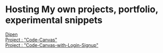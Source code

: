 # Hosting My own projects, portfolio, experimental snippets
<a href="Dipen.html">Dipen</a>
<br>
<a href="Project-CodeCanvas\Code-Canvas-Landing-Page.html">Project : "Code-Canvas"</a>
<br>
<a href="Project-CodeCanvas-Login-Signup/Code-Canvas-Landing-Page.html.html">Project : "Code-Canvas-with-Login-Signup"</a>

